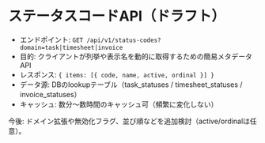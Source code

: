 # ステータスコードAPI（ドラフト）

- エンドポイント: `GET /api/v1/status-codes?domain=task|timesheet|invoice`
- 目的: クライアントが列挙や表示名を動的に取得するための簡易メタデータAPI
- レスポンス: `{ items: [{ code, name, active, ordinal }] }`
- データ源: DBのlookupテーブル（task_statuses / timesheet_statuses / invoice_statuses）
- キャッシュ: 数分〜数時間のキャッシュ可（頻繁に変化しない）

今後: ドメイン拡張や無効化フラグ、並び順などを追加検討（active/ordinalは任意）。
